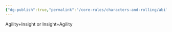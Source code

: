 ```yaml
---
{"dg-publish":true,"permalink":"/core-rules/characters-and-rolling/ability-check-combinations/agility-insight/"}
---
```


Agility+Insight or Insight+Agility